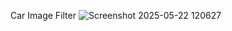 Car Image Filter
![Screenshot 2025-05-22 120627](https://github.com/user-attachments/assets/74995c65-f513-46a2-a065-5feb434556ec)

